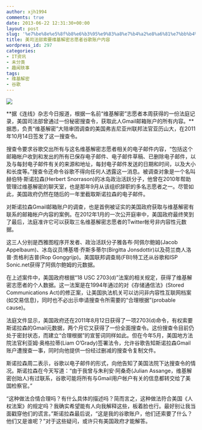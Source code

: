 ```yaml
---
author: xjh1994
comments: true
date: 2013-06-22 12:31:30+00:00
layout: post
slug: '%e7%be%8e%e5%8f%b8%e6%b3%95%e9%83%a8%e7%b4%a2%e8%a6%81%e7%bb%b4%e5%9f%ba%e8%a7%a3%e5%af%86%e5%bf%97%e6%84%bf%e8%80%85%e8%b0%b7%e6%ad%8c%e8%b4%a6%e6%88%b7%e5%86%85%e5%ae%b9'
title: 美司法部索要维基解密志愿者谷歌账户内容
wordpress_id: 297
categories:
- IT资讯
- 未分类
- 趣闻轶事
tags:
- 维基解密
- 谷歌
---
```


[![](http://static.cnbetacdn.com/topics/11-12-14%2008-53-40.gif)](http://www.cnbeta.com/topics/422.htm)


**据《连线》杂志今日报道，根据一名前“维基解密”志愿者本周获得的一份法庭记录，美国司法部曾通过一份秘密搜查令，获取此人Gmail邮箱账户的所有内容。**据悉，负责“维基解密”大陪审团调查的美国弗吉尼亚州联邦法官亚历山大，在2011年10月14日签发了这一搜查令。


搜查令要求谷歌交出所有与这名维基解密志愿者相关的电子邮件内容，“包括这个邮箱帐户收到和发出的所有已保存电子邮件、电子邮件草稿、已删除电子邮件，以及与每封电子邮件有关的来源和地址，每封电子邮件发送的日期和时间，以及大小和长度等。”搜查令还命令谷歌不得向任何人透露这一消息。被调查对象是一个名叫赫伯特·斯诺拉森(Herbert Snorrason)的冰岛政治活跃分子，他曾在2010年帮助管理过维基解密的聊天室，也是那年9月从该组织辞职的多名志愿者之一。尽管如此，美国政府仍然在随后的一年里截取斯诺拉森的电子邮件。

对斯诺拉森Gmail邮箱账户的调查，也是首例被证实的美国政府获取与维基解密有联系的邮箱帐户内容的案例。在2012年1月的一次公开庭审中，美国政府最终笑到了最后，法庭准许它可以获取三名维基解密志愿者的Twitter帐号非内容性元数据。

这三人分别是西雅图程序开发者、政治活跃分子雅各布·阿佩尔鲍姆(Jacob Appelbaum)、冰岛议员博基塔·乔斯多蒂尔(Birgitta Jonsdottir)以及荷兰商人洛普·贡格利吉普(Rop Gonggrijp)。美国联邦调查局(FBI)特工还从谷歌和ISP Sonic.net获得了阿佩尔鲍姆的元数据。

在上述案件中，美国政府根据“18 USC 2703(d)”法案的相关规定，获得了维基解密志愿者的个人数据。这一法案是在1994年通过的对《存储通信法》(Stored Communications Act)的修正案，让美国执法机关可以访问非内容性互联网档案(如交易信息)，同时也不必出示申请搜查令所需要的“合理根据”(probable cause)。

法庭文件显示，美国政府还在2011年8月12日获得了一项2703(d)命令，有权索要斯诺拉森的Gmail元数据，两个月它又获得了一份全面搜查令。这份搜查令目前仍处于密封状态，而建立“合理根据”的宣誓词同样如此。但在今年5月，美国地方法院法官利亚姆·奥格拉蒂(Liam O’Grady)签署法令，允许谷歌告知斯诺拉森Gmail账户遭搜查一事，同时向他提供一份经过删减的搜查令复制文件。

斯诺拉森周二表示，谷歌以电子邮件的形式，向他告知了美国法院下达搜查令的情况。斯诺拉森在今天写道：“由于我曾与朱利安·阿桑奇(Julian Assange，维基解密创始人)有过联系，谷歌可能将所有与Gmail用户帐户有关的信息都转交给了美国检察官。”

“这种做法合情合理吗？有什么具体的描述吗？简而言之，这种做法符合美国《人权法案》的规定吗？我确实希望能有人向我解释这些，板着脸也行。最好别让我当面戳穿他们的谎言。”斯诺拉森最后说，“这是我的谷歌账户，他们还索要了什么？他们又是谁呢？”对于这些疑问，或许只有美国政府才能解答。


